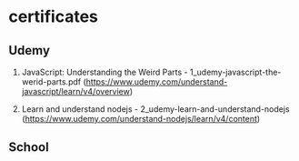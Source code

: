 # certificates
## Udemy

1. JavaScript: Understanding the Weird Parts  - 1_udemy-javascript-the-werid-parts.pdf
(https://www.udemy.com/understand-javascript/learn/v4/overview)

2. Learn and understand nodejs - 2_udemy-learn-and-understand-nodejs
(https://www.udemy.com/understand-nodejs/learn/v4/content)

## School
